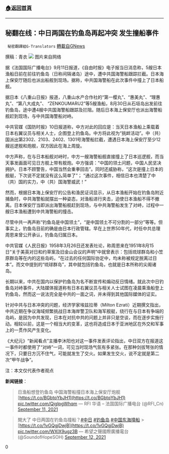 ###  [:house:返回首頁](https://github.com/ourhimalayas/txt)
---


## 秘翻在线：中日两国在钓鱼岛再起冲突 发生撞船事件
` 秘密翻譯組G-Translators` [轉載自GNews](https://gnews.org/zh-hans/1527566/)

撰稿：青衣
![](https://assets.gnews.org/wp-content/uploads/2021/09/图片1-30.png)
图片来自网络

据《法国国际广播电台》9月11日报道，《自由时报》电子报当日消息称，5艘日本渔船日前在前往钓鱼岛（日称间隔诸岛）途中，遭中共国海警船跟踪拦截。日本海上保安厅随后也派出船舰到现场。据称，中共国海警船在此次事件中撞上了日本船舰。

据日本《八重山日报》报道，八重山水产合作社的“第一樱丸”、“惠美丸”、“理惠丸”、“第八大成丸”、 “ZENKOUMARU2”等5艘渔船，8月30日从石垣岛出发前往钓鱼岛，途中遭4艘中共国海警船跟踪及拦阻。随后日本海上保安厅也派出海警船舰赶到现场，与中共国海警船对峙。

中共官媒《国防时报》10日报道称，中方对此的回应是：当天日本渔船上乘载着日本右翼议员与相关人士，企图登上钓鱼岛。中方将此视为“挑衅活动”。中（共）国派出第2302、2103、2402、1301号海警船拦截，遭遇日本海上保安厅至少12艘巡逻舰和炮舰，双方因此在海上周旋。

中方声称，在与日本船舰对峙时，中方一艘海警船舰直接撞上了日本巡逻舰，而当天事发画面可见日方舰上带有舰炮。中方强调：“中国的领土问题，中国人民坚决拥护。日本不顾警告，中国当然会重拳回击”。同时还威胁称，“这次是撞上日本的舰艇，下次说不定就没有这么简单了”； “通过这次事件，相信日本也清楚了中（共）国的实力，中（共）国海警威武！”

然而，根据日本海上保安厅的公告和渔民证词显示，从日本渔船开始在钓鱼岛附近捕鱼时，中共海警船就摆出一种姿态，对渔船进行夹击，迫使日本渔船不得不撤离。日本保安厅当即派出海警船舰赶到现场，与中共海警船发生了对峙，过程中一艘日本渔船遭到中共海警船的撞击。

尽管中共一再声称“钓鱼岛是中国领土”，“是中国领土不可分割的一部分”等等。但事实上，钓鱼岛目前的确是由日本行政管辖。早在上世界50年代，时任中共总理周恩来曾公开承认，钓鱼岛归属日本。

中共官媒《人民日报》1958年3月26日还发表社论，称周恩来在1951年8月15日“关于美英对日和约草案及旧金山会议的声明”中就曾表示：包括琉球群岛和小笠原群岛等在内的这些岛屿，“在过去的任何国际协定中，均未称被规定脱离过日本”。而文中提到的“琉球群岛”，其中就包括钓鱼岛，也就是日本所称的尖阁诸岛。

长期以来，中共在国内以保护钓鱼岛为名不断宣传和煽动反日情绪。就此次中日钓鱼岛对峙事件，大陆媒体报道称有日本右翼议员与相关人士试图在凌晨乘渔船登上钓鱼岛，然而这一说法完全是中共的一面之词，并未得到其他国际媒体的证实。

针对中共与日本冲突的问题，经济学家埃兹拉蒂（Milton Ezrati）近期撰文指出，中共近期在争议海域频繁挑战日本海岸警卫队和海军舰艇，绕行在与日本有争端的岛屿，是因为中共发现，日本在对抗中共的问题上并非只是空谈，而在逐步实施行动。相较以前，这是一个相当大的变革，这也将造成日本于亚洲地区在外交和军事上的一贯作风产生变化。

《大纪元》“新闻看点”主播李沐阳也对这一事件发表评论指出，中日双方在报道这一事件时都使用了“对峙”一词，可见当时现场气氛有多紧张。在那种剑拔弩张的情况下，只要日方沉不住气，可能就发生了交火。如果发生交火，说不定就是第二次“甲午战争”。

注：本文仅代表作者观点

**新闻链接**：



> 日渔船想登钓鱼岛 中国海警船撞日本海上保安厅炮舰 [https://t.co/BGbtqYbJH1](https://t.co/BGbtqYbJH1) [pic.twitter.com/QjglpgWhqm](https://t.co/QjglpgWhqm)
> — RFI 华语 – 法国国际广播电台 (@RFI\_Cn) [September 11, 2021](https://twitter.com/RFI_Cn/status/1436702085525884928?ref_src=twsrc%5Etfw)





> 閙大了 中日两国在钓鱼岛撞船？[#中日](https://twitter.com/hashtag/%E4%B8%AD%E6%97%A5?src=hash&amp;ref_src=twsrc%5Etfw) [#钓鱼岛](https://twitter.com/hashtag/%E9%92%93%E9%B1%BC%E5%B2%9B?src=hash&amp;ref_src=twsrc%5Etfw) [#中国东海撞船](https://twitter.com/hashtag/%E4%B8%AD%E5%9B%BD%E4%B8%9C%E6%B5%B7%E6%92%9E%E8%88%B9?src=hash&amp;ref_src=twsrc%5Etfw) &gt; [https://t.co/1vGQgjDwjB](https://t.co/1vGQgjDwjB) [pic.twitter.com/WXlX9ugz3B](https://t.co/WXlX9ugz3B)
> — 希望之聲國際廣播電台 (@SoundofHopeSOH) [September 12, 2021](https://twitter.com/SoundofHopeSOH/status/1436917542040244225?ref_src=twsrc%5Etfw)



0
